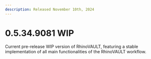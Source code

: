 ```yaml
---
description: Released November 10th, 2024
---
```


# 0.5.34.9081 WIP

Current pre-release WIP version of RhinoVAULT, featuring a stable implementation of all main functionalities of the RhinoVAULT workflow.
